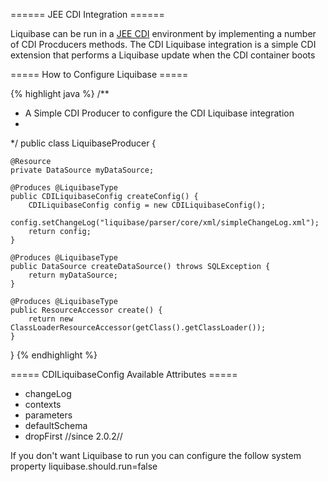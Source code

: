 ====== JEE CDI Integration ======

Liquibase can be run in a [JEE CDI](http://seamframework.org/Weld) environment by implementing a number of CDI Procducers methods. The CDI Liquibase integration is a simple CDI extension that performs a Liquibase update when the CDI container boots



===== How to Configure Liquibase =====

{% highlight java %}
/**
 * A Simple CDI Producer to configure the CDI Liquibase integration
 *
 */
public class LiquibaseProducer {

    @Resource
    private DataSource myDataSource;

    @Produces @LiquibaseType
    public CDILiquibaseConfig createConfig() {
        CDILiquibaseConfig config = new CDILiquibaseConfig();
        config.setChangeLog("liquibase/parser/core/xml/simpleChangeLog.xml");
        return config;
    }

    @Produces @LiquibaseType
    public DataSource createDataSource() throws SQLException {
        return myDataSource;
    }

    @Produces @LiquibaseType
    public ResourceAccessor create() {
        return new ClassLoaderResourceAccessor(getClass().getClassLoader());
    }

}
{% endhighlight %}


===== CDILiquibaseConfig Available Attributes =====

  * changeLog
  * contexts
  * parameters
  * defaultSchema
  * dropFirst //since 2.0.2//

If you don't want Liquibase to run you can configure the follow system property liquibase.should.run=false